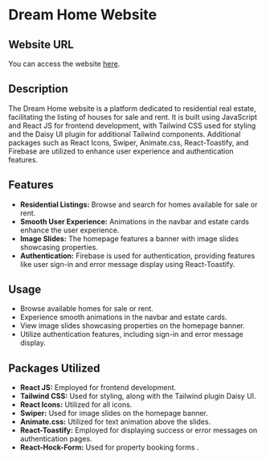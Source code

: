 # Dream Home Website
## Website URL

You can access the website [here](https://assignment-9-authenticat-e78ed.web.app/).

## Description

The Dream Home website is a platform dedicated to residential real estate, facilitating the listing of houses for sale and rent. It is built using JavaScript and React JS for frontend development, with Tailwind CSS used for styling and the Daisy UI plugin for additional Tailwind components. Additional packages such as React Icons, Swiper, Animate.css, React-Toastify, and Firebase are utilized to enhance user experience and authentication features.

## Features

- **Residential Listings:** Browse and search for homes available for sale or rent.
- **Smooth User Experience:** Animations in the navbar and estate cards enhance the user experience.
- **Image Slides:** The homepage features a banner with image slides showcasing properties.
- **Authentication:** Firebase is used for authentication, providing features like user sign-in and error message display using React-Toastify.



## Usage

- Browse available homes for sale or rent.
- Experience smooth animations in the navbar and estate cards.
- View image slides showcasing properties on the homepage banner.
- Utilize authentication features, including sign-in and error message display.

## Packages Utilized

- **React JS:** Employed for frontend development.
- **Tailwind CSS:** Used for styling, along with the Tailwind plugin Daisy UI.
- **React Icons:** Utilized for all icons.
- **Swiper:** Used for image slides on the homepage banner.
- **Animate.css:** Utilized for text animation above the slides.
- **React-Toastify:** Employed for displaying success or error messages on authentication pages.
- **React-Hock-Form:** Used for property booking forms .
